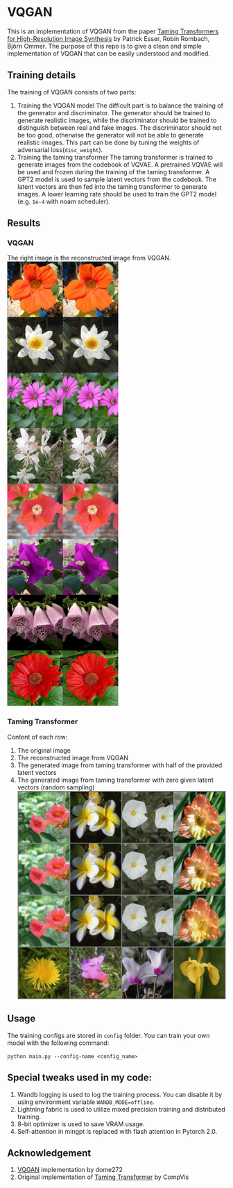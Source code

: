 # VQGAN
This is an implementation of VQGAN from the paper [Taming Transformers for High-Resolution Image Synthesis](https://arxiv.org/abs/2012.09841) by Patrick Esser, Robin Rombach, Björn Ommer. The purpose of this repo is to give a clean and simple implementation of VQGAN that can be easily understood and modified.
## Training details
The training of VQGAN consists of two parts:
1. Training the VQGAN model
   The difficult part is to balance the training of the generator and discriminator. The generator should be trained to generate realistic images, while the discriminator should be trained to distinguish between real and fake images. The discriminator should not be too good, otherwise the generator will not be able to generate realistic images. This part can be done by tuning the weights of adversarial loss(`disc_weight`).
2. Training the taming transformer
   The taming transformer is trained to generate images from the codebook of VQVAE. A pretrained VQVAE will be used and frozen during the training of the taming transformer. A GPT2 model is used to sample latent vectors from the codebook. The latent vectors are then fed into the taming transformer to generate images. A lower learning rate should be used to train the GPT2 model (e.g. `1e-4` with noam scheduler).
## Results
### VQGAN
The right image is the reconstructed image from VQGAN. \
![VQVAE output](assets/vqgan.png)
### Taming Transformer
Content of each row:
1. The original image
2. The reconstructed image from VQGAN
3. The generated image from taming transformer with half of the provided latent vectors
4. The generated image from taming transformer with zero given latent vectors (random sampling)
![Taming Transformer output](assets/taming.png)
## Usage
The training configs are stored in `config` folder. You can train your own model with the following command:
```
python main.py --config-name <config_name>
```
## Special tweaks used in my code:
1. Wandb logging is used to log the training process. You can disable it by using environment variable `WANDB_MODE=offline`.
2. Lightning fabric is used to utilize mixed precision training and distributed training.
3. 8-bit optimizer is used to save VRAM usage.
4. Self-attention in mingpt is replaced with flash attention in Pytorch 2.0.

## Acknowledgement
1. [VQGAN](https://github.com/dome272/VQGAN-pytorch/) implementation by dome272
2. Original implementation of [Taming Transformer](https://github.com/CompVis/taming-transformers) by CompVis